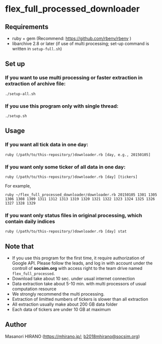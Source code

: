 # flex_full_processed_downloader

## Requirements
 - ruby + gem (Recommend: https://github.com/rbenv/rbenv )
 - libarchive 2.8 or later (if use of multi processing; set-up command is written in `setup-full.sh`)

## Set up
### If you want to use multi processing or faster extraction in extraction of archive file:
```
./setup-all.sh
```
### If you use this program only with single thread:
```
./setup.sh
```

## Usage
### If you want all tick data in one day:
```
ruby (/path/to/this-repository/)downloader.rb [day, e.g., 20150105]
```

### If you want only some ticker of all data in one day:
```
ruby (/path/to/this-repository/)downloader.rb [day] [tickers]
```
For example,
```
ruby ~/flex_full_processed_downloader/downloader.rb 20150105 1301 1305 1306 1308 1309 1311 1312 1313 1319 1320 1321 1322 1323 1324 1325 1326 1327 1328 1329
```

### If you want only status files in original processing, which contain daily indices
```
ruby (/path/to/this-repository/)downloader.rb [day] stat
```

## Note that
 - If you use this program for the first time, it require authorization of Google API. Please follow the leads, and log in with account under the controll of __**socsim.org**__ with access right to the team drive named `flex_full_processed`.
 - Download take about 10 sec. under usual internet connection
 - Data extraction take about 5-10 min. with multi processors of usual computation resource
 - We strongly recommend the multi processing.
 - Extraction of limitted numbers of tickers is slower than all extraction
 - All extraction usually make about 200 GB data folder
 - Each data of tickers are under 10 GB at maximum

## Author
Masanori HIRANO (https://mhirano.jp/; b2018mhirano@socsim.org)
